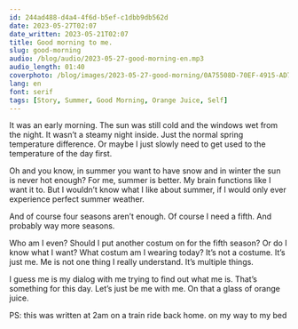```yaml
---
id: 244ad488-d4a4-4f6d-b5ef-c1dbb9db562d
date: 2023-05-27T02:07
date_written: 2023-05-21T02:07
title: Good morning to me.
slug: good-morning
audio: /blog/audio/2023-05-27-good-morning-en.mp3
audio_length: 01:40
coverphoto: /blog/images/2023-05-27-good-morning/0A75508D-70EF-4915-AD74-024DF1585853.JPG
lang: en
font: serif
tags: [Story, Summer, Good Morning, Orange Juice, Self]
---
```


It was an early morning. The sun was still cold and the windows wet from the night. It wasn’t a steamy night inside. Just the normal spring temperature difference. Or maybe I just slowly need to get used to the temperature of the day first.

Oh and you know, in summer you want to have snow and in winter the sun is never hot enough? For me, summer is better. My brain functions like I want it to. But I wouldn’t know what I like about summer, if I would only ever experience perfect summer weather.

And of course four seasons aren’t enough. Of course I need a fifth. And probably way more seasons.

Who am I even? Should I put another costum on for the fifth season? Or do I know what I want? What costum am I wearing today? It’s not a costume. It’s just me. Me is not one thing I really understand. It’s multiple things.

I guess me is my dialog with me trying to find out what me is. That’s something for this day. Let’s just be me with me. On that a glass of orange juice.

PS: this was written at 2am on a train ride back home. on my way to my bed
